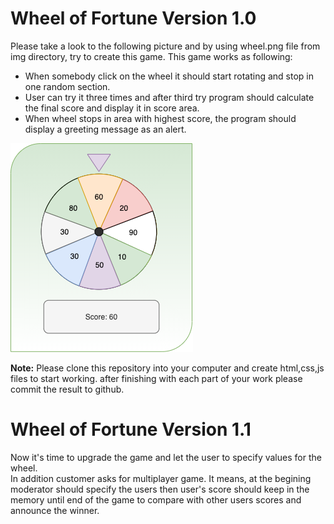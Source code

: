 # Wheel of Fortune Version 1.0

Please take a look to the following picture and by using wheel.png file from img directory, try to create this game.
This game works as following:

- When somebody click on the wheel it should start rotating and stop in one random section.
- User can try it three times and after third try program should calculate the final score and display it in score area.
- When wheel stops in area with highest score, the program should display a greeting message as an alert.

![Furtun Wheel](./img/FortuneWheel.png)

**Note:** Please clone this repository into your computer and create html,css,js files to start working. after finishing with each part of your work please commit the result to github.

# Wheel of Fortune Version 1.1

Now it's time to upgrade the game and let the user to specify values for the wheel.  
In addition customer asks for multiplayer game. It means, at the begining moderator should specify the users then user's score should keep in the memory until end of the game to compare with other users scores and announce the winner.
